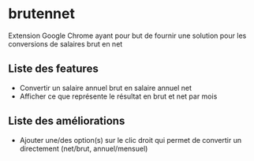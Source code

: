# brutennet

Extension Google Chrome ayant pour but de fournir une solution pour les conversions de salaires brut en net

## Liste des features

- Convertir un salaire annuel brut en salaire annuel net
- Afficher ce que représente le résultat en brut et net par mois

## Liste des améliorations

- Ajouter une/des option(s) sur le clic droit qui permet de convertir un directement (net/brut, annuel/mensuel)
